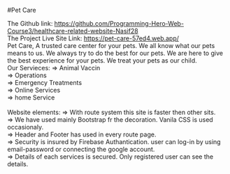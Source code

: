 #Pet Care

The Github link: https://github.com/Programming-Hero-Web-Course3/healthcare-related-website-Nasif28
<br>
The Project Live Site Link: https://pet-care-57ed4.web.app/
<br>
Pet Care, A trusted care center for your pets. We all know what our pets means to us. We always try to do the best for our pets.
We are here to give the best experience for your pets. We treat your pets as our child. 
<br>
Our Servieces:
=> Animal Vaccin<br>
=> Operations<br>
=> Emergency Treatments<br>
=> Online Services<br>
=> home Service<br>
<br>
Website elements:
=> With route system this site is faster then other sits.<br>
=> We have used mainly Bootstrap fr the decoration. Vanila CSS is used occasionaly.<br>
=> Header and Footer has used in every route page.<br>
=> Security is insured by Firebase Authantication. user can log-in by using email-password or connecting the google account.<br>
=> Details of each services is secured. Only registered user can see the details.<br>


